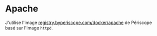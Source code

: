 # Apache

J'utilise l'image [registry.byperiscope.com/docker/apache](https://gitlab.byperiscope.com/docker/apache)
de Périscope basé sur l'image `httpd`.
